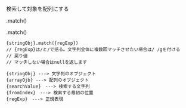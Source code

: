 検索して対象を配列にする

.match()


.match()
```
{stringObj}.match({regExp})
// {regExp}は/と/で括る。文字列全体に複数回マッチさせたい場合は/ /gを付ける
// 戻り値
// マッチしない場合はnullを返します
```

```
{stringObj} ---> 文字列のオブジェクト 
{arrayOjb} ---> 配列のオブジェクト 
{searchValue}　---> 検索する文字列 
{fromIndex}　---> 検索する最初の位置 
{regExp}　---> 正規表現
```
